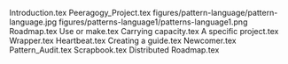 Introduction.tex
Peeragogy_Project.tex
figures/pattern-language/pattern-language.jpg
figures/patterns-language1/patterns-language1.png
Roadmap.tex
Use or make.tex
Carrying capacity.tex
A specific project.tex
Wrapper.tex
Heartbeat.tex
Creating a guide.tex
Newcomer.tex
Pattern_Audit.tex
Scrapbook.tex
Distributed Roadmap.tex
